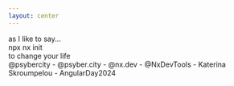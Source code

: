 ```yaml
---
layout: center
---
```


<div class="text-center">
  <div class="text-gray-400 text-lg italic mb-8">
    as I like to say...
  </div>
  
  <div class="text-3xl font-mono bg-gray-800 p-6 rounded-lg inline-block mb-8">
    npx nx init
  </div>
  
  <div class="text-5xl font-bold bg-gradient-to-r from-blue-500 to-purple-500 bg-clip-text text-transparent">
    to change your life
  </div>
</div>

<div class="absolute bottom-4 left-0 right-0 text-gray-400 text-sm text-center">
  @psybercity - @psyber.city - @nx.dev - @NxDevTools - Katerina Skroumpelou - AngularDay2024
</div>